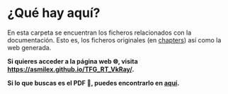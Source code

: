 # ¿Qué hay aquí?

En esta carpeta se encuentran los ficheros relacionados con la documentación. Esto es, los ficheros originales (en [chapters](./chapters)) así como la web generada.

**Si quieres acceder a la página web 🌐, visita https://asmilex.github.io/TFG_RT_VkRay/.**

**Si lo que buscas es el PDF 📕, puedes encontrarlo en [aquí](./TFG.pdf).**